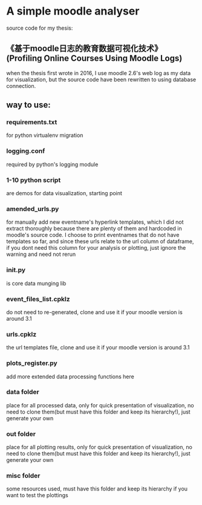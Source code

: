 
# A simple moodle analyser
source code for my thesis:
## 《基于moodle日志的教育数据可视化技术》(Profiling Online Courses Using Moodle Logs)
when the thesis first wrote in 2016, I use moodle 2.6's web log as my data for visualization, but the source code have been rewritten to using database connection.

## way to use:

### requirements.txt 

for python virtualenv migration

### logging.conf

required by python's logging module

### 1-10 python script 

are demos for data visualization, starting point

### amended_urls.py 

for manually add new eventname's hyperlink templates, which I did not extract thoroughly because there are plenty of them and hardcoded in moodle's source code. I choose to print eventnames that do not have templates so far, and since these urls relate to the url column of dataframe, if you dont need this column for your analysis or plotting, just ignore the warning and need not rerun

### init.py 

is core data munging lib

### event_files_list.cpklz

do not need to re-generated, clone and use it if your moodle version is around 3.1

### urls.cpklz

the url templates file, clone and use it if your moodle version is around 3.1

### plots_register.py

add more extended data processing functions here

### data folder

place for all processed data, only for quick presentation of visualization, no need to clone them(but must have this folder and keep its hierarchy!), just generate your own

### out folder

place for all plotting results, only for quick presentation of visualization, no need to clone them(but must have this folder and keep its hierarchy!), just generate your own

### misc folder

some resources used, must have this folder and keep its hierarchy if you want to test the plottings
